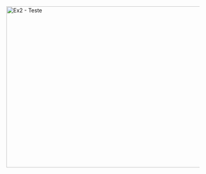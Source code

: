 <img width="1365" height="421" alt="Ex2 - Teste" src="https://github.com/user-attachments/assets/5a60524a-a793-4a76-be03-41d5be67a899" />
